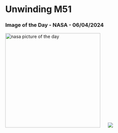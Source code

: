 # Unwinding M51
### Image of the Day - NASA - 06/04/2024
<img src="https://apod.nasa.gov/apod/image/2404/M51Unwound_crop600.jpg" alt="nasa picture of the day" width="300"/>&nbsp; &nbsp; &nbsp; <img src="https://github-readme-streak-stats.herokuapp.com/?user=tempo-riz&theme=synthwave" >



  
